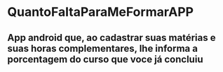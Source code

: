 # QuantoFaltaParaMeFormarAPP
## App android que, ao cadastrar suas matérias e suas horas complementares, lhe informa a porcentagem do curso que voce já concluiu
